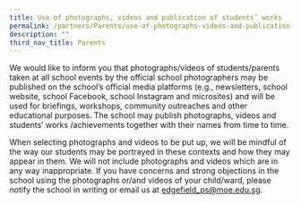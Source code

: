 ```yaml
---
title: Use of photographs, videos and publication of students’ works
permalink: /partners/Parents/use-of-photographs-videos-and-publication-of-students-works/
description: ""
third_nav_title: Parents
---
```

We would like to inform you that photographs/videos of students/parents taken at all school events by the official school photographers may be published on the school’s official media platforms (e.g., newsletters, school website, school Facebook, school Instagram and microsites) and will be used for briefings, workshops, community outreaches and other educational purposes. The school may publish photographs, videos and students’ works /achievements together with their names from time to time. 

When selecting photographs and videos to be put up, we will be mindful of the way our students may be portrayed in these contexts and how they may appear in them. We will not include photographs and videos which are in any way inappropriate. If you have concerns and strong objections in the school using the photographs or/and videos of your child/ward, please notify the school in writing or email us at [edgefield\_ps@moe.edu.sg](mailto:edgefield_ps@moe.edu.sg).
